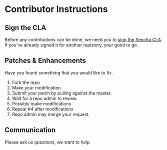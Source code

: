# Contributor Instructions

## Sign the CLA

Before any contributions can be done, we need you to [sign the Sencha CLA](https://goo.gl/forms/XGj5PlhNUc9suiQE3). If you've already signed it for another repistory, your good to go. 

## Patches & Enhancements
Have you found something that you would like to fix. 

1. Fork the repo
2. Make your modification
3. Submit your patch by pulling against the master. 
4. Wait for a repo admin to review. 
5. Possibly make modifications
6. Repeat #4 after modifications
7. Repo admin may merge your request. 

## Communication
Please ask us questions, we want to help. 
